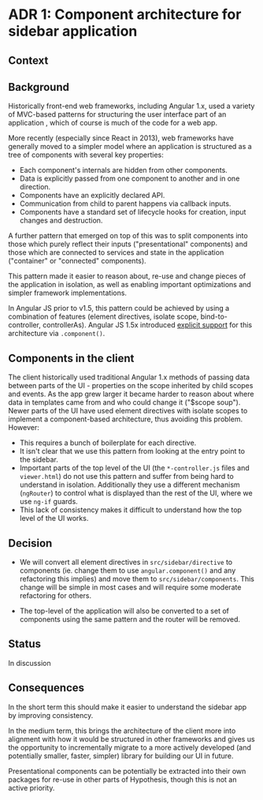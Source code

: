 ADR 1: Component architecture for sidebar application
=====================================================

Context
-------

## Background

Historically front-end web frameworks, including Angular 1.x, used a variety of
MVC-based patterns for structuring the user interface part of an application
, which of course is much of the code for a web app.

More recently (especially since React in 2013), web frameworks have generally
moved to a simpler model where an application is structured as a tree of
components with several key properties:

 * Each component's internals are hidden from other components.
 * Data is explicitly passed from one component to another and in one direction.
 * Components have an explicitly declared API.
 * Communication from child to parent happens via callback inputs.
 * Components have a standard set of lifecycle hooks for creation, input changes
   and destruction.

A further pattern that emerged on top of this was to split components into those
which purely reflect their inputs ("presentational" components) and those which
are connected to services and state in the application ("container" or
"connected" components).

This pattern made it easier to reason about, re-use and change pieces of the
application in isolation, as well as enabling important optimizations and
simpler framework implementations.

In Angular JS prior to v1.5, this pattern could be achieved by using a
combination of features (element directives, isolate scope, bind-to-controller,
controllerAs). Angular JS 1.5x introduced [explicit
support](https://docs.angularjs.org/guide/component) for this architecture via
`.component()`.

## Components in the client

The client historically used traditional Angular 1.x methods of passing data
between parts of the UI - properties on the scope inherited by child scopes and
events. As the app grew larger it became harder to reason about where data in
templates came from and who could change it ("$scope soup"). Newer parts of the
UI have used element directives with isolate scopes to implement a
component-based architecture, thus avoiding this problem. However:

- This requires a bunch of boilerplate for each directive.
- It isn't clear that we use this pattern from looking at the entry point to the
  sidebar.
- Important parts of the top level of the UI (the `*-controller.js` files and
  `viewer.html`) do not use this pattern and suffer from being hard to
  understand in isolation. Additionally they use a different mechanism
  (`ngRouter`) to control what is displayed than the rest of the UI, where we use
  `ng-if` guards.
- This lack of consistency makes it difficult to understand how the top level of
  the UI works.

Decision
--------

* We will convert all element directives in `src/sidebar/directive` to
  components (ie. change them to use `angular.component()` and any refactoring
  this implies) and move them to `src/sidebar/components`. This change will be
  simple in most cases and will require some moderate refactoring for others.

* The top-level of the application will also be converted to a set of components
  using the same pattern and the router will be removed.

Status
------

In discussion

Consequences
------------

In the short term this should make it easier to understand the sidebar app by
improving consistency.

In the medium term, this brings the architecture of the client more into
alignment with how it would be structured in other frameworks and gives us the
opportunity to incrementally migrate to a more actively developed (and
potentially smaller, faster, simpler) library for building our UI in future.

Presentational components can be potentially be extracted into their own
packages for re-use in other parts of Hypothesis, though this is not an active
priority.
